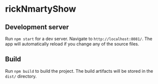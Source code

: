 # rickNmartyShow

## Development server

Run `npm start` for a dev server. Navigate to `http://localhost:8081/`. The app will automatically reload if you change any of the source files.

## Build

Run `npm build` to build the project. The build artifacts will be stored in the `dist/` directory.
